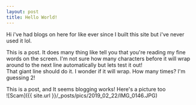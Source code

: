 ```yaml
---
layout: post
title: Hello World!
---
```


Hi i've had blogs on here for like ever since I built this site but i've never used it lol.<br>

This is a post. It does many thing like tell you that you're reading my fine words on the screen. I'm not sure how many characters before it will
wrap around to the next line automatically but lets test it out!<br>
That giant line should do it. I wonder if it will wrap. How many times? I'm guessing 2!


This is a post, and It seems blogging works!
Here's a picture too<br>
![Scam]({{ site.url }}/_posts/pics/2019_02_22/IMG_0146.JPG)
